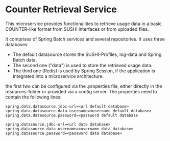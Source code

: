 # Counter Retrieval Service

This microservice provides functionalities to retrieve usage data in a basic COUNTER-like format from SUSHI interfaces or from uploaded files. 

It comprises of Spring Batch services and several repositories. It uses three databases:
 
- The default datasource stores the SUSHI-Profiles, log-data and Spring Batch data. 
- The second one ("data") is used to store the retrieved usage data.
- The third one (Redis) is used by Spring Session, if the application is integrated into a microservice architecture.

the first two can be configured via the .properties file, either directly in the resources-folder or provided via a config server.
The properties need to contain the following lines:

```
spring.data.datasource.jdbc-url=<url default database>
spring.data.datasource.data-username=<username default database>
spring.data.datasource.password=<password default database

spring.datasource.jdbc-url=<url data database>
spring.datasource.data-username=<username data database>
spring.datasource.password=<password data database>
```

